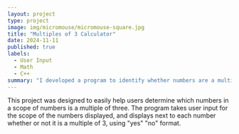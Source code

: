 ```yaml
---
layout: project
type: project
image: img/micromouse/micromouse-square.jpg
title: "Multiples of 3 Calculator"
date: 2024-11-11
published: true
labels:
  - User Input
  - Math
  - C++
summary: "I developed a program to identify whether numbers are a multiple of 3, using user input to determine the scope"
---
```


This project was designed to easily help users determine which numbers in a scope of numbers is a multiple of three. The program takes user input for the scope of the numbers displayed, and displays next to each number whether or not it is a multiple of 3, using "yes" "no" format. 

```
